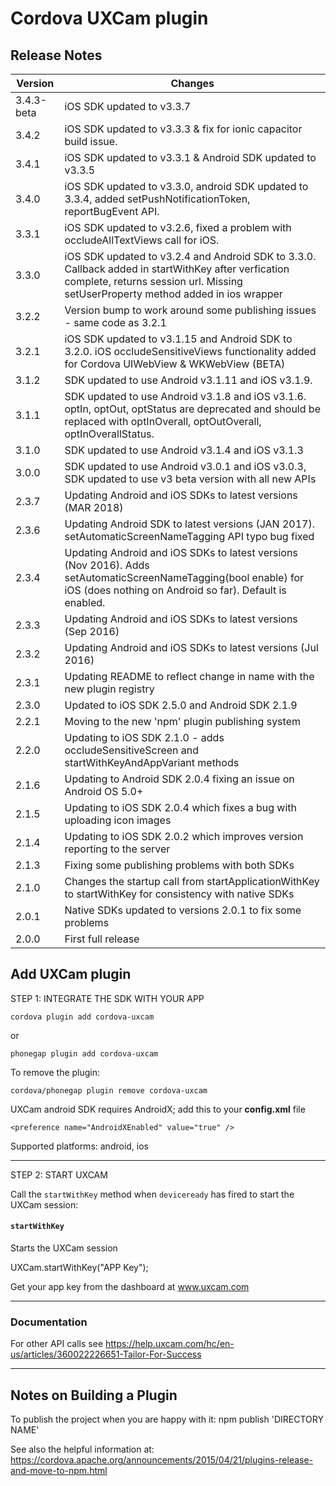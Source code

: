 # Cordova UXCam plugin

## Release Notes ##

Version | Changes
--------|--------
3.4.3-beta	| iOS SDK updated to v3.3.7
3.4.2	| iOS SDK updated to v3.3.3 & fix for ionic capacitor build issue.
3.4.1	| iOS SDK updated to v3.3.1 & Android SDK updated to v3.3.5
3.4.0	| iOS SDK updated to v3.3.0, android SDK updated to 3.3.4, added setPushNotificationToken, reportBugEvent API.
3.3.1	| iOS SDK updated to v3.2.6, fixed a problem with occludeAllTextViews call for iOS.
3.3.0	| iOS SDK updated to v3.2.4 and Android SDK to 3.3.0. Callback added in startWithKey after verfication complete, returns session url. Missing setUserProperty method added in ios wrapper
3.2.2	| Version bump to work around some publishing issues - same code as 3.2.1
3.2.1	| iOS SDK updated to v3.1.15 and Android SDK to 3.2.0. iOS occludeSensitiveViews functionality added for Cordova UIWebView & WKWebView (BETA)
3.1.2	| SDK updated to use Android v3.1.11 and iOS v3.1.9.
3.1.1	| SDK updated to use Android v3.1.8 and iOS v3.1.6. optIn, optOut, optStatus are deprecated and should be replaced with optInOverall, optOutOverall, optInOverallStatus.
3.1.0	| SDK updated to use Android v3.1.4 and iOS v3.1.3
3.0.0	| SDK updated to use Android v3.0.1 and iOS v3.0.3, SDK updated to use v3 beta version with all new APIs
2.3.7	| Updating Android and iOS SDKs to latest versions (MAR 2018)
2.3.6	| Updating Android SDK to latest versions (JAN 2017). setAutomaticScreenNameTagging API typo bug fixed
2.3.4	| Updating Android and iOS SDKs to latest versions (Nov 2016). Adds setAutomaticScreenNameTagging(bool enable) for iOS (does nothing on Android so far). Default is enabled.
2.3.3	| Updating Android and iOS SDKs to latest versions (Sep 2016)
2.3.2	| Updating Android and iOS SDKs to latest versions (Jul 2016)
2.3.1	| Updating README to reflect change in name with the new plugin registry
2.3.0	| Updated to iOS SDK 2.5.0 and Android SDK 2.1.9
2.2.1	| Moving to the new 'npm' plugin publishing system
2.2.0	| Updating to iOS SDK 2.1.0 - adds occludeSensitiveScreen and startWithKeyAndAppVariant methods
2.1.6	| Updating to Android SDK 2.0.4 fixing an issue on Android OS 5.0+
2.1.5	| Updating to iOS SDK 2.0.4 which fixes a bug with uploading icon images
2.1.4   | Updating to iOS SDK 2.0.2 which improves version reporting to the server
2.1.3   | Fixing some publishing problems with both SDKs
2.1.0   | Changes the startup call from startApplicationWithKey to startWithKey for consistency with native SDKs
2.0.1   | Native SDKs updated to versions 2.0.1 to fix some problems
2.0.0	| First full release

## Add UXCam plugin

STEP 1: INTEGRATE THE SDK WITH YOUR APP

    cordova plugin add cordova-uxcam

or

    phonegap plugin add cordova-uxcam

To remove the plugin:

    cordova/phonegap plugin remove cordova-uxcam

UXCam android SDK requires AndroidX; add this to your **config.xml** file

    <preference name="AndroidXEnabled" value="true" />

Supported platforms: android, ios

---

STEP 2: START UXCAM

Call the `startWithKey` method when `deviceready` has fired to start the UXCam session:

#### `startWithKey`

Starts the UXCam session

UXCam.startWithKey("APP Key");

Get your app key from the dashboard at www.uxcam.com

---

### Documentation

For other API calls see https://help.uxcam.com/hc/en-us/articles/360022226651-Tailor-For-Success

---

## Notes on Building a Plugin

To publish the project when you are happy with it: npm publish 'DIRECTORY NAME'

See also the helpful information
at: https://cordova.apache.org/announcements/2015/04/21/plugins-release-and-move-to-npm.html

